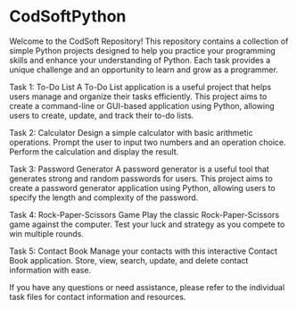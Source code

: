 # CodSoftPython

Welcome to the CodSoft Repository! This repository contains a collection of simple Python projects designed to help you practice your programming skills and enhance your understanding of Python. Each task provides a unique challenge and an opportunity to learn and grow as a programmer.

Task 1: To-Do List
A To-Do List application is a useful project that helps users manage and organize their tasks efficiently. This project aims to create a command-line or GUI-based application using Python, allowing users to create, update, and track their to-do lists.

Task 2: Calculator
Design a simple calculator with basic arithmetic operations. Prompt the user to input two numbers and an operation choice. Perform the calculation and display the result.

Task 3: Password Generator
A password generator is a useful tool that generates strong and random passwords for users. This project aims to create a password generator application using Python, allowing users to specify the length and complexity of the password.

Task 4: Rock-Paper-Scissors Game
Play the classic Rock-Paper-Scissors game against the computer. Test your luck and strategy as you compete to win multiple rounds.

Task 5: Contact Book
Manage your contacts with this interactive Contact Book application. Store, view, search, update, and delete contact information with ease.

If you have any questions or need assistance, please refer to the individual task files for contact information and resources.
